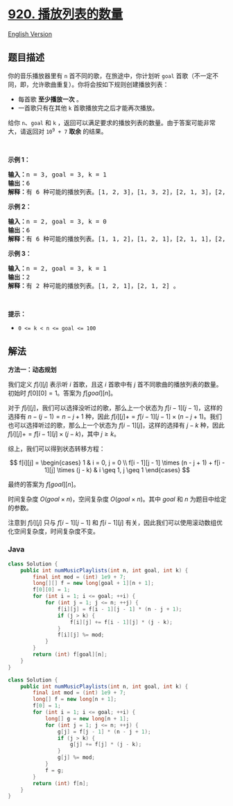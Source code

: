# [920. 播放列表的数量](https://leetcode.cn/problems/number-of-music-playlists)

[English Version](/solution/0900-0999/0920.Number%20of%20Music%20Playlists/README_EN.md)

## 题目描述

<p>你的音乐播放器里有 <code>n</code> 首不同的歌，在旅途中，你计划听 <code>goal</code> 首歌（不一定不同，即，允许歌曲重复）。你将会按如下规则创建播放列表：</p>

<ul>
	<li>每首歌 <strong>至少播放一次</strong> 。</li>
	<li>一首歌只有在其他 <code>k</code> 首歌播放完之后才能再次播放。</li>
</ul>

<p>给你 <code>n</code>、<code>goal</code> 和 <code>k</code> ，返回可以满足要求的播放列表的数量。由于答案可能非常大，请返回对 <code>10<sup>9</sup> + 7</code> <strong>取余</strong> 的结果。</p>
&nbsp;

<p><strong>示例 1：</strong></p>

<pre>
<strong>输入：</strong>n = 3, goal = 3, k = 1
<strong>输出：</strong>6
<strong>解释：</strong>有 6 种可能的播放列表。[1, 2, 3]，[1, 3, 2]，[2, 1, 3]，[2, 3, 1]，[3, 1, 2]，[3, 2, 1] 。
</pre>

<p><strong>示例 2：</strong></p>

<pre>
<strong>输入：</strong>n = 2, goal = 3, k = 0
<strong>输出：</strong>6
<strong>解释：</strong>有 6 种可能的播放列表。[1, 1, 2]，[1, 2, 1]，[2, 1, 1]，[2, 2, 1]，[2, 1, 2]，[1, 2, 2] 。
</pre>

<p><strong>示例 3：</strong></p>

<pre>
<strong>输入：</strong>n = 2, goal = 3, k = 1
<strong>输出：</strong>2
<strong>解释：</strong>有 2 种可能的播放列表。[1, 2, 1]，[2, 1, 2] 。
</pre>

<p>&nbsp;</p>

<p><strong>提示：</strong></p>

<ul>
	<li><code>0 &lt;= k &lt; n &lt;= goal &lt;= 100</code></li>
</ul>

## 解法

**方法一：动态规划**

我们定义 $f[i][j]$ 表示听 $i$ 首歌，且这 $i$ 首歌中有 $j$ 首不同歌曲的播放列表的数量。初始时 $f[0][0]=1$。答案为 $f[goal][n]$。

对于 $f[i][j]$，我们可以选择没听过的歌，那么上一个状态为 $f[i - 1][j - 1]$，这样的选择有 $n - (j - 1) = n - j + 1$ 种，因此 $f[i][j] += f[i - 1][j - 1] \times (n - j + 1)$。我们也可以选择听过的歌，那么上一个状态为 $f[i - 1][j]$，这样的选择有 $j - k$ 种，因此 $f[i][j] += f[i - 1][j] \times (j - k)$，其中 $j \geq k$。

综上，我们可以得到状态转移方程：

$$
f[i][j] = \begin{cases}
1 & i = 0, j = 0 \\
f[i - 1][j - 1] \times (n - j + 1) + f[i - 1][j] \times (j - k) & i \geq 1, j \geq 1
\end{cases}
$$

最终的答案为 $f[goal][n]$。

时间复杂度 $O(goal \times n)$，空间复杂度 $O(goal \times n)$。其中 $goal$ 和 $n$ 为题目中给定的参数。

注意到 $f[i][j]$ 只与 $f[i - 1][j - 1]$ 和 $f[i - 1][j]$ 有关，因此我们可以使用滚动数组优化空间复杂度，时间复杂度不变。

### **Java**

```java
class Solution {
    public int numMusicPlaylists(int n, int goal, int k) {
        final int mod = (int) 1e9 + 7;
        long[][] f = new long[goal + 1][n + 1];
        f[0][0] = 1;
        for (int i = 1; i <= goal; ++i) {
            for (int j = 1; j <= n; ++j) {
                f[i][j] = f[i - 1][j - 1] * (n - j + 1);
                if (j > k) {
                    f[i][j] += f[i - 1][j] * (j - k);
                }
                f[i][j] %= mod;
            }
        }
        return (int) f[goal][n];
    }
}
```

```java
class Solution {
    public int numMusicPlaylists(int n, int goal, int k) {
        final int mod = (int) 1e9 + 7;
        long[] f = new long[n + 1];
        f[0] = 1;
        for (int i = 1; i <= goal; ++i) {
            long[] g = new long[n + 1];
            for (int j = 1; j <= n; ++j) {
                g[j] = f[j - 1] * (n - j + 1);
                if (j > k) {
                    g[j] += f[j] * (j - k);
                }
                g[j] %= mod;
            }
            f = g;
        }
        return (int) f[n];
    }
}
```
